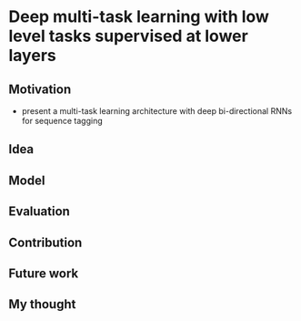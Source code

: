 # Deep multi-task learning with low level tasks supervised at lower layers

## Motivation

- present a multi-task learning architecture with deep bi-directional RNNs for sequence tagging

## Idea

## Model

## Evaluation

## Contribution

## Future work

## My thought